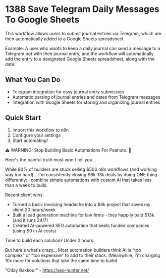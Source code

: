 # 1388 Save Telegram Daily Messages To Google Sheets

This workflow allows users to submit journal entries via Telegram, which are then automatically added to a Google Sheets spreadsheet.

Example: A user who wants to keep a daily journal can send a message to a Telegram bot with their journal entry, and the workflow will automatically add the entry to a designated Google Sheets spreadsheet, along with the date.

## What You Can Do
- Telegram integration for easy journal entry submission
- Automatic parsing of journal entries and dates from Telegram messages
- Integration with Google Sheets for storing and organizing journal entries

## Quick Start
1. Import this workflow to n8n
2. Configure your settings
3. Start automating!

⚠️ WARNING: Stop Building Basic Automations For Peanuts. 🚫

Here's the painful truth most won't tell you...

While 90% of builders are stuck selling $500 n8n workflows (and working way too hard)...
I'm consistently closing $6k-13k deals by doing ONE thing differently:
I combine simple automations with custom AI that takes less than a week to build.

Recent client wins:
* Turned a basic invoicing headache into a $6k project that saves my client 20 hours/week
* Built a lead generation machine for law firms - they happily paid $13k (and it runs 24/7)
* Created AI-powered SEO automation that beats funded companies (using $0 in AI costs)

Time to build each solution? Under 2 hours.

But here's what's crazy...
Most automation builders think AI is "too complex" or "too expensive" to add to their stack.
(Meanwhile, I'm charging 10x more for solutions that take the same time to build)

"Oday Bakkour" - https://seo-hunter.net/
